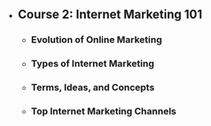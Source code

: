 - ## Course 2: Internet Marketing 101
	- ### Evolution of Online Marketing
	- ### Types of Internet Marketing
	- ### Terms, Ideas, and Concepts
	- ### Top Internet Marketing Channels